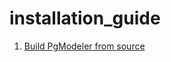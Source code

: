 # installation_guide

1. [Build PgModeler from source](installation_guide/pgModeler_ubuntu_build_and_install.md)

